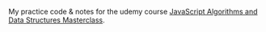 My practice code & notes for the udemy course [JavaScript Algorithms and Data Structures Masterclass](https://www.udemy.com/course/js-algorithms-and-data-structures-masterclass/).
